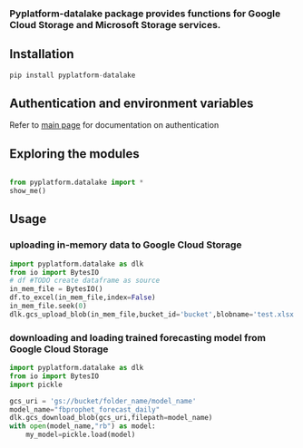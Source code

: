 ### Pyplatform-datalake package provides functions for Google Cloud Storage and Microsoft Storage services.

## Installation
```python
pip install pyplatform-datalake
```

## Authentication and environment variables
Refer to [main page](https://github.com/mhadi813/pyplatform) for documentation on authentication

## Exploring the modules
```python

from pyplatform.datalake import *
show_me()
```

## Usage
### uploading in-memory data to Google Cloud Storage
```python
import pyplatform.datalake as dlk
from io import BytesIO
# df #TODO create dataframe as source
in_mem_file = BytesIO()
df.to_excel(in_mem_file,index=False)
in_mem_file.seek(0)
dlk.gcs_upload_blob(in_mem_file,bucket_id='bucket',blobname='test.xlsx')

```

### downloading and loading trained forecasting model from Google Cloud Storage
```python
import pyplatform.datalake as dlk
from io import BytesIO
import pickle

gcs_uri = 'gs://bucket/folder_name/model_name'
model_name="fbprophet_forecast_daily"
dlk.gcs_download_blob(gcs_uri,filepath=model_name)
with open(model_name,"rb") as model:
    my_model=pickle.load(model)

```